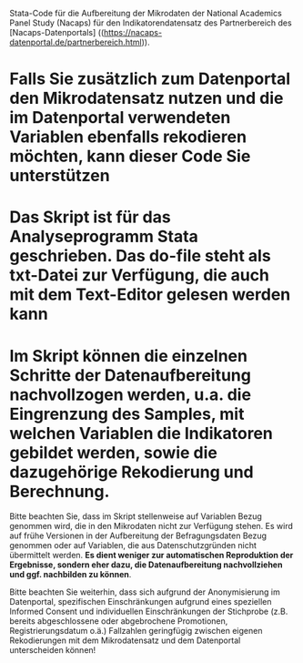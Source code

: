 Stata-Code für die Aufbereitung der Mikrodaten der National Academics Panel Study (Nacaps) für den Indikatorendatensatz des Partnerbereich des [Nacaps-Datenportals] ((https://nacaps-datenportal.de/partnerbereich.html)).

# Falls Sie zusätzlich zum Datenportal den Mikrodatensatz nutzen und die im Datenportal verwendeten Variablen ebenfalls rekodieren möchten, kann dieser Code Sie unterstützen
# Das Skript ist für das Analyseprogramm Stata geschrieben. Das do-file steht als txt-Datei zur Verfügung, die auch mit dem Text-Editor gelesen werden kann
# Im Skript können die einzelnen Schritte der Datenaufbereitung nachvollzogen werden, u.a. die Eingrenzung des Samples, mit welchen Variablen die Indikatoren gebildet werden, sowie die dazugehörige Rekodierung und Berechnung.

Bitte beachten Sie, dass im Skript stellenweise auf Variablen Bezug genommen wird, die in den Mikrodaten nicht zur Verfügung stehen. Es wird auf frühe Versionen in der Aufbereitung der Befragungsdaten Bezug genommen oder auf Variablen, die aus Datenschutzgründen nicht übermittelt werden. **Es dient weniger zur automatischen Reproduktion der Ergebnisse, sondern eher dazu, die Datenaufbereitung nachvollziehen und ggf. nachbilden zu können**.

Bitte beachten Sie weiterhin, dass sich aufgrund der Anonymisierung im Datenportal, spezifischen Einschränkungen aufgrund eines speziellen Informed Consent und individuellen Einschränkungen der Stichprobe (z.B. bereits abgeschlossene oder abgebrochene Promotionen, Registrierungsdatum o.ä.) Fallzahlen geringfügig zwischen eigenen Rekodierungen mit dem Mikrodatensatz und dem Datenportal unterscheiden können!
